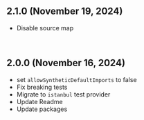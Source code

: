 ## 2.1.0 (November 19, 2024)

- Disable source map

<br/>

## 2.0.0 (November 16, 2024)

- set `allowSyntheticDefaultImports` to false
- Fix breaking tests
- Migrate to `istanbul` test provider
- Update Readme
- Update packages
